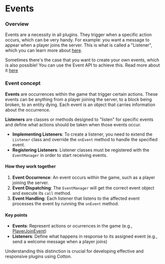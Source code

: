 # Events

### Overview

Events are a necessity in all plugins. They trigger when a specific action occurs, which can be very handy. For example: you want a message to appear when a player joins the server. This is what is called a "Listener", which you can learn more about [here](listening.md).

Sometimes there's the case that you want to create your own events, which is also possible! You can use the Event API to achieve this. Read more about it [here](custom-events.md)

### Event concept

**Events** are occurrences within the game that trigger certain actions. These events can be anything from a player joining the server, to a block being broken, to an entity dying. Each event is an object that carries information about the occurrence.

**Listeners** are classes or methods designed to "listen" for specific events and define what actions should be taken when those events occur.

* **Implementing Listeners**: To create a listener, you need to extend the `Listener` class and override the `onEvent` method to handle the specified event.
* **Registering Listeners**: Listener classes must be registered with the `EventManager` in order to start receiving events.

#### How they work together

1. **Event Occurrence**: An event occurs within the game, such as a player joining the server.
2. **Event Dispatching**: The `EventManager` will get the correct event object and execute its `call` method.
3. **Event Handling**: Each listener that listens to the affected event processes the event by running the `onEvent` method.

#### Key points

* **Events**: Represent actions or ocurrences in the game (e.g., [PlayerJoinEvent](all-events/playerjoinevent.md))
* **Listeners**: Define what happens in response to its assigned event (e.g., send a welcome message when a player joins)

Understanding this distinction is crucial for developing effective and responsive plugins using Cotton.
